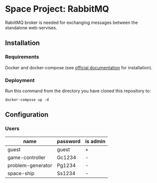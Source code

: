 # Space Project: RabbitMQ

RabiitMQ broker is needed for exchanging messages between the standalone web-servises.

## Installation

### Requirements

Docker and docker-compose (see [official documentation](https://www.docker.com/products/docker-desktop/) for installation).

### Deployment

Run this command from the directory you have cloned this repository to:
```
docker-compose up -d
```

## Configuration

### Users

| name | password | is admin |
| -- | -- | -- |
| guest | guest | + |
| game-controller | Gc1234 | - |
| problem-generator | Pg1234 | - |
| space-ship | Ss1234 | - |
